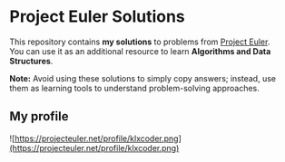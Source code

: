 # Project Euler Solutions

This repository contains **my solutions** to problems from [Project Euler](https://projecteuler.net/).  
You can use it as an additional resource to learn **Algorithms and Data Structures**.

**Note:** Avoid using these solutions to simply copy answers; instead, use them as learning tools to understand problem-solving approaches.

## My profile
![https://projecteuler.net/profile/klxcoder.png](https://projecteuler.net/profile/klxcoder.png)